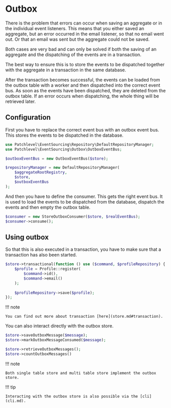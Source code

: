 # Outbox

There is the problem that errors can occur when saving an aggregate or in the individual event listeners. 
This means that you either saved an aggregate, but an error occurred in the email listener, so that no email went out. 
Or that an email was sent but the aggregate could not be saved.

Both cases are very bad and can only be solved if both the saving of an aggregate 
and the dispatching of the events are in a transaction.

The best way to ensure this is to store the events to be dispatched together 
with the aggregate in a transaction in the same database.

After the transaction becomes successful, the events can be loaded from the outbox table with a worker 
and then dispatched into the correct event bus. As soon as the events have been dispatched, 
they are deleted from the outbox table. If an error occurs when dispatching, the whole thing will be retrieved later.

## Configuration

First you have to replace the correct event bus with an outbox event bus.
This stores the events to be dispatched in the database.

```php
use Patchlevel\EventSourcing\Repository\DefaultRepositoryManager;
use Patchlevel\EventSourcing\Outbox\OutboxEventBus;

$outboxEventBus = new OutboxEventBus($store);

$repositoryManager = new DefaultRepositoryManager(
    $aggregateRootRegistry,
    $store,
    $outboxEventBus
); 
```

And then you have to define the consumer. This gets the right event bus. 
It is used to load the events to be dispatched from the database, dispatch the events and then empty the outbox table.

```php
$consumer = new StoreOutboxConsumer($store, $realEventBus);
$consumer->consume();
```

## Using outbox

So that this is also executed in a transaction, you have to make sure that a transaction has also been started.

```php
$store->transactional(function () use ($command, $profileRepository) {
    $profile = Profile::register(
        $command->id(),
        $command->email()
    );
    
    $profileRepository->save($profile);
});
```

!!! note

    You can find out more about transaction [here](store.md#transaction).

You can also interact directly with the outbox store.

```php
$store->saveOutboxMessage($message);
$store->markOutboxMessageConsumed($message);

$store->retrieveOutboxMessages(); 
$store->countOutboxMessages()
```

!!! note

    Both single table store and multi table store implement the outbox store.

!!! tip

    Interacting with the outbox store is also possible via the [cli](cli.md).